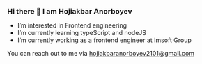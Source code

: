 <h3 style="margin: 0;">Hi there 👋 I am Hojiakbar Anorboyev</h3>

- I’m interested in Frontend engineering
- I’m currently learning typeScript and nodeJS
- I’m currently working as a frontend engineer at Imsoft Group

You can reach out to me via hojiakbaranorboyev2101@gmail.com
<!---
hojiakbaranorboyev/hojiakbaranorboyev is a ✨ special ✨ repository because its `README.md` (this file) appears on your GitHub profile.
You can click the Preview link to take a look at your changes.
--->
